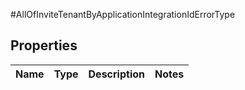 #AllOfInviteTenantByApplicationIntegrationIdErrorType

## Properties
Name | Type | Description | Notes
------------ | ------------- | ------------- | -------------

